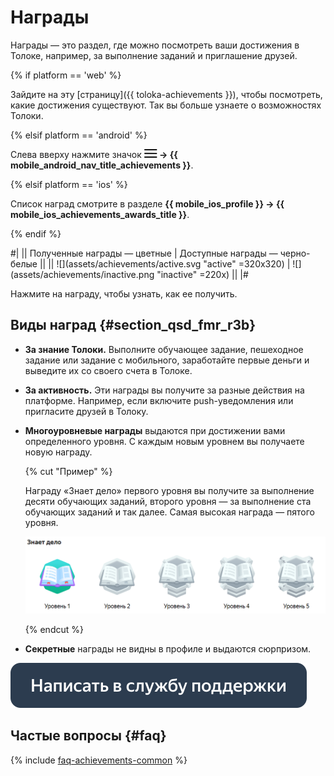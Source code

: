 # Награды

Награды — это раздел, где можно посмотреть ваши достижения в Толоке, например, за выполнение заданий и приглашение друзей.

{% if platform == 'web' %}

Зайдите на эту [страницу]({{ toloka-achievements }}), чтобы посмотреть, какие достижения существуют. Так вы больше узнаете о возможностях Толоки.

{% elsif platform == 'android' %}

Слева вверху нажмите значок **![](assets/menu.png) → {{ mobile_android_nav_title_achievements }}**.

{% elsif platform == 'ios' %}

Список наград смотрите в разделе **{{ mobile_ios_profile }} → {{ mobile_ios_achievements_awards_title }}**.

{% endif %}

#|
|| Полученные награды — цветные         | Доступные награды — черно-белые        ||
|| ![](assets/achievements/active.svg "active" =320x320)  | ![](assets/achievements/inactive.png "inactive" =220x)  ||
|#

Нажмите на награду, чтобы узнать, как ее получить.

## Виды наград {#section_qsd_fmr_r3b}

- **За знание Толоки.** Выполните обучающее задание, пешеходное задание или задание с мобильного, заработайте первые деньги и выведите их со своего счета в Толоке.
- **За активность.** Эти награды вы получите за разные действия на платформе. Например, если включите push-уведомления или пригласите друзей в Толоку.
- **Многоуровневые награды** выдаются при достижении вами определенного уровня. С каждым новым уровнем вы получаете новую награду.

    {% cut "Пример" %}

    Награду «Знает дело» первого уровня вы получите за выполнение десяти обучающих заданий, второго уровня — за выполнение ста обучающих заданий и так далее. Самая высокая награда — пятого уровня.

	![](assets/achievements/multilevel.png)

	{% endcut %}

- **Секретные** награды не видны в профиле и выдаются сюрпризом.


[![](assets/buttons/contact-support.svg)](troubleshooting/troubleshooting.md#not_working_properly)

## Частые вопросы {#faq}

{% include [faq-achievements-common](_includes/achievements/achievement-faq/achievements.md) %}
